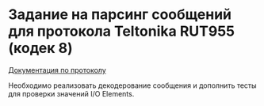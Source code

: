# Задание на парсинг сообщений для протокола Teltonika RUT955 (кодек 8)

[Документация по протоколу](https://wiki.teltonika.lt/view/RUT955_Protocols)

Необходимо реализовать декодерование сообщения и дополнить тесты для проверки значений I/O Elements.
